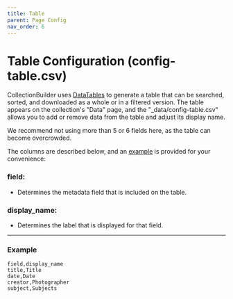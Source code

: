 ```yaml
---
title: Table
parent: Page Config
nav_order: 6
---
```


# Table Configuration (config-table.csv)

CollectionBuilder uses [DataTables](https://datatables.net/) to generate a table that can be searched, sorted, and downloaded as a whole or in a filtered version.
The table appears on the collection's "Data" page, and the "_data/config-table.csv" allows you to add or remove data from the table and adjust its display name.

We recommend not using more than 5 or 6 fields here, as the table can become overcrowded. 

The columns are described below, and an [example](#example) is provided for your convenience:

### field: 
- Determines the metadata field that is included on the table. 

### display_name: 
- Determines the label that is displayed for that field.

---

### Example 

```
field,display_name
title,Title
date,Date
creator,Photographer
subject,Subjects
```